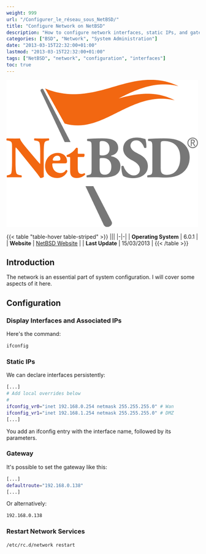 ```yaml
---
weight: 999
url: "/Configurer_le_réseau_sous_NetBSD/"
title: "Configure Network on NetBSD"
description: "How to configure network interfaces, static IPs, and gateways on NetBSD"
categories: ["BSD", "Network", "System Administration"]
date: "2013-03-15T22:32:00+01:00"
lastmod: "2013-03-15T22:32:00+01:00"
tags: ["NetBSD", "network", "configuration", "interfaces"]
toc: true
---
```


![NetBSD](/images/netbsd-logo.png)

{{< table "table-hover table-striped" >}}
|||
|-|-|
| **Operating System** | 6.0.1 |
| **Website** | [NetBSD Website](https://www.netbsd.org/) |
| **Last Update** | 15/03/2013 |
{{< /table >}}

## Introduction

The network is an essential part of system configuration. I will cover some aspects of it here.

## Configuration

### Display Interfaces and Associated IPs

Here's the command:

```bash
ifconfig
```

### Static IPs

We can declare interfaces persistently:

```bash
[...]
# Add local overrides below
#
ifconfig_vr0="inet 192.168.0.254 netmask 255.255.255.0" # Wan
ifconfig_vr1="inet 192.168.1.254 netmask 255.255.255.0" # DMZ
[...]
```

You add an ifconfig entry with the interface name, followed by its parameters.

### Gateway

It's possible to set the gateway like this:

```bash
[...]
defaultroute="192.168.0.138"
[...]
```

Or alternatively:

```bash
192.168.0.138
```

### Restart Network Services

```bash
/etc/rc.d/network restart
```
